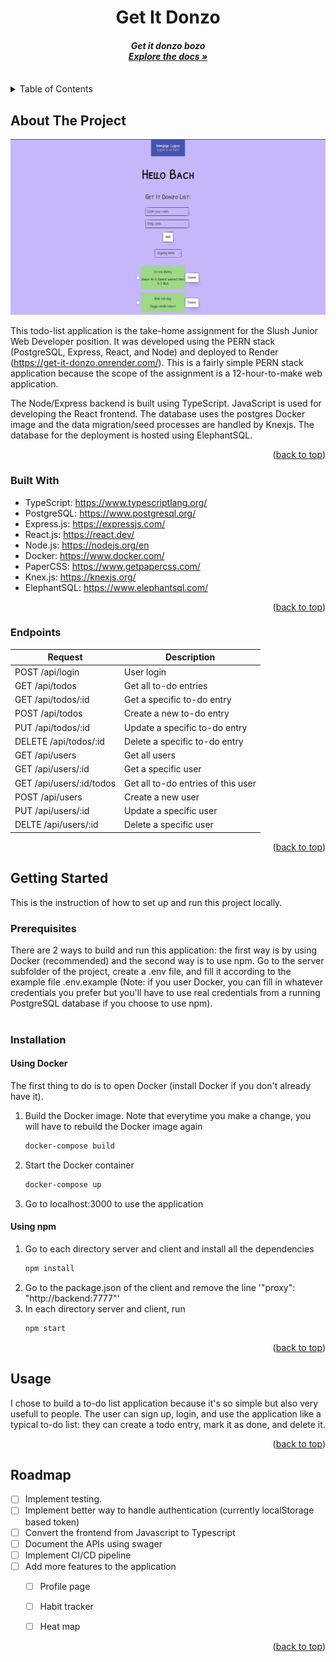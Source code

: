 <a name="readme-top"></a>

<div align="center">

<h1 align="center">Get It Donzo</h1>

  <h4 style="font-style: italic; text-align: center;">
    Get it donzo bozo
    <br />
    <a href="https://github.com/bxbach732/Get-It-Donzo"><strong>Explore the docs »</strong></a>
    <br />
    <br />
  </h4>
</div>



<!-- TABLE OF CONTENTS -->
<details>
  <summary>Table of Contents</summary>
  <ol>
    <li>
      <a href="#about-the-project">About The Project</a>
      <ul>
        <li><a href="#built-with">Built With</a></li>
        <li><a href="#endpoints">Endpoints</a></li>
      </ul>
    </li>
    <li>
      <a href="#getting-started">Getting Started</a>
      <ul>
        <li><a href="#prerequisites">Prerequisites</a></li>
        <li><a href="#installation">Installation</a></li>
      </ul>
    </li>
    <li><a href="#usage">Usage</a></li>
    <li><a href="#roadmap">Roadmap</a></li>
  </ol>
</details>



<!-- ABOUT THE PROJECT -->
## About The Project

[![Product Name Screen Shot][product-screenshot]](https://example.com)

This todo-list application is the take-home assignment for the Slush Junior Web Developer position. 
It was developed using the PERN stack (PostgreSQL, Express, React, and Node) and deployed to Render (https://get-it-donzo.onrender.com/). This is a fairly simple PERN stack application because the scope of the assignment is a 12-hour-to-make web application. 

The Node/Express backend is built using TypeScript. JavaScript is used for developing the React frontend. The database uses the postgres Docker image and the data migration/seed processes are handled by Knexjs. The database for the deployment is hosted using ElephantSQL. 

<p align="right">(<a href="#readme-top">back to top</a>)</p>



### Built With
* TypeScript: https://www.typescriptlang.org/
* PostgreSQL: https://www.postgresql.org/
* Express.js: https://expressjs.com/
* React.js: https://react.dev/
* Node.js: https://nodejs.org/en
* Docker: https://www.docker.com/
* PaperCSS: https://www.getpapercss.com/
* Knex.js: https://knexjs.org/
* ElephantSQL: https://www.elephantsql.com/

<p align="right">(<a href="#readme-top">back to top</a>)</p>

### Endpoints
| Request                  | Description                                                                                                             |
|--------------------------|-------------------------------------------------------------------------------------------------------------------------|
| POST /api/login          | User login                                                                                                              |
| GET /api/todos           | Get all to-do entries                                                                                                   |
| GET /api/todos/:id       | Get a specific to-do entry                                                                                              |
| POST /api/todos          | Create a new to-do entry                                                                                                |
| PUT /api/todos/:id       | Update a specific to-do entry                                                                                           |
| DELETE /api/todos/:id    | Delete a specific to-do entry                                                                                           |
| GET /api/users           | Get all users                                                                                                           |
| GET /api/users/:id       | Get a specific user                                                                                                     |
| GET /api/users/:id/todos | Get all to-do entries of this user                                                                                      |
| POST /api/users          | Create a new user                                                                                                       |
| PUT /api/users/:id       | Update a specific user                                                                                                  |
| DELTE /api/users/:id     | Delete a specific user                                                                                                  |

<p align="right">(<a href="#readme-top">back to top</a>)</p>

<!-- GETTING STARTED -->
## Getting Started
This is the instruction of how to set up and run this project locally.

### Prerequisites
There are 2 ways to build and run this application: the first way is by using Docker (recommended) and the second way is to use npm. Go to the server subfolder of the project, create a .env file, and fill it according to the example file .env.example (Note: if you user Docker, you can fill in whatever credentials you prefer but you'll have to use real credentials from a running PostgreSQL database if you choose to use npm).
<br><br/> 

### Installation

#### Using Docker
The first thing to do is to open Docker (install Docker if you don't already have it).
1. Build the Docker image. Note that everytime you make a change, you will have to rebuild the Docker image again
   ```sh
   docker-compose build
   ```
2. Start the Docker container
   ```sh
   docker-compose up
   ```
3. Go to localhost:3000 to use the application

#### Using npm
1. Go to each directory server and client and install all the dependencies
    ```sh
    npm install
    ```
2. Go to the package.json of the client and remove the line '"proxy": "http://backend:7777"'
3. In each directory server and client, run
   ```sh
   npm start
   ```

<p align="right">(<a href="#readme-top">back to top</a>)</p>



<!-- USAGE EXAMPLES -->
## Usage

I chose to build a to-do list application because it's so simple but also very usefull to people. The user can sign up, login, and use the application like a typical to-do list: they can create a todo entry, mark it as done, and delete it. 

<p align="right">(<a href="#readme-top">back to top</a>)</p>



<!-- ROADMAP -->
## Roadmap

- [ ] Implement testing.
- [ ] Implement better way to handle authentication (currently localStorage based token)
- [ ] Convert the frontend from Javascript to Typescript
- [ ] Document the APIs using swager
- [ ] Implement CI/CD pipeline
- [ ] Add more features to the application
    - [ ] Profile page
    - [ ] Habit tracker
    - [ ] Heat map


<p align="right">(<a href="#readme-top">back to top</a>)</p>




<!-- MARKDOWN LINKS & IMAGES -->
<!-- https://www.markdownguide.org/basic-syntax/#reference-style-links -->
[contributors-shield]: https://img.shields.io/github/contributors/github_username/repo_name.svg?style=for-the-badge
[contributors-url]: https://github.com/github_username/repo_name/graphs/contributors
[forks-shield]: https://img.shields.io/github/forks/github_username/repo_name.svg?style=for-the-badge
[forks-url]: https://github.com/github_username/repo_name/network/members
[stars-shield]: https://img.shields.io/github/stars/github_username/repo_name.svg?style=for-the-badge
[stars-url]: https://github.com/github_username/repo_name/stargazers
[issues-shield]: https://img.shields.io/github/issues/github_username/repo_name.svg?style=for-the-badge
[issues-url]: https://github.com/github_username/repo_name/issues
[license-shield]: https://img.shields.io/github/license/github_username/repo_name.svg?style=for-the-badge
[license-url]: https://github.com/github_username/repo_name/blob/master/LICENSE.txt
[linkedin-shield]: https://img.shields.io/badge/-LinkedIn-black.svg?style=for-the-badge&logo=linkedin&colorB=555
[linkedin-url]: https://linkedin.com/in/linkedin_username
[product-screenshot]: images/screenshot.png
[React.js]: https://img.shields.io/badge/React-20232A?style=for-the-badge&logo=react&logoColor=61DAFB
[React-url]: https://reactjs.org/